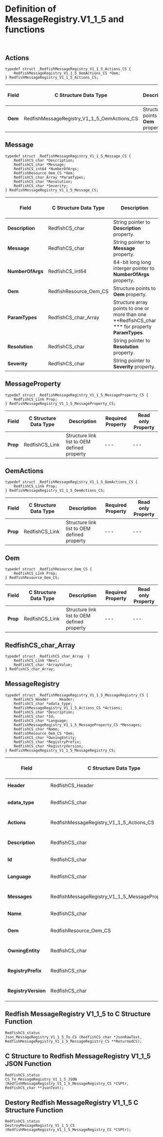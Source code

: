 # Definition of MessageRegistry.V1_1_5 and functions<br><br>

## Actions
    typedef struct _RedfishMessageRegistry_V1_1_5_Actions_CS {
        RedfishMessageRegistry_V1_1_5_OemActions_CS *Oem;
    } RedfishMessageRegistry_V1_1_5_Actions_CS;

|Field |C Structure Data Type|Description |Required Property|Read only Property
| ---  | --- | --- | --- | ---
|**Oem**|RedfishMessageRegistry_V1_1_5_OemActions_CS| Structure points to **Oem** property.| No| No


## Message
    typedef struct _RedfishMessageRegistry_V1_1_5_Message_CS {
        RedfishCS_char *Description;
        RedfishCS_char *Message;
        RedfishCS_int64 *NumberOfArgs;
        RedfishResource_Oem_CS *Oem;
        RedfishCS_char_Array *ParamTypes;
        RedfishCS_char *Resolution;
        RedfishCS_char *Severity;
    } RedfishMessageRegistry_V1_1_5_Message_CS;

|Field |C Structure Data Type|Description |Required Property|Read only Property
| ---  | --- | --- | --- | ---
|**Description**|RedfishCS_char| String pointer to **Description** property.| No| Yes
|**Message**|RedfishCS_char| String pointer to **Message** property.| No| Yes
|**NumberOfArgs**|RedfishCS_int64| 64-bit long long interger pointer to **NumberOfArgs** property.| No| Yes
|**Oem**|RedfishResource_Oem_CS| Structure points to **Oem** property.| No| No
|**ParamTypes**|RedfishCS_char_Array| Structure array points to one or more than one **RedfishCS_char *** for property **ParamTypes**.| No| Yes
|**Resolution**|RedfishCS_char| String pointer to **Resolution** property.| No| Yes
|**Severity**|RedfishCS_char| String pointer to **Severity** property.| No| Yes


## MessageProperty
    typedef struct _RedfishMessageRegistry_V1_1_5_MessageProperty_CS {
        RedfishCS_Link Prop;
    } RedfishMessageRegistry_V1_1_5_MessageProperty_CS;

|Field |C Structure Data Type|Description |Required Property|Read only Property
| ---  | --- | --- | --- | ---
|**Prop**|RedfishCS_Link| Structure link list to OEM defined property| ---| ---


## OemActions
    typedef struct _RedfishMessageRegistry_V1_1_5_OemActions_CS {
        RedfishCS_Link Prop;
    } RedfishMessageRegistry_V1_1_5_OemActions_CS;

|Field |C Structure Data Type|Description |Required Property|Read only Property
| ---  | --- | --- | --- | ---
|**Prop**|RedfishCS_Link| Structure link list to OEM defined property| ---| ---


## Oem
    typedef struct _RedfishResource_Oem_CS {
        RedfishCS_Link Prop;
    } RedfishResource_Oem_CS;

|Field |C Structure Data Type|Description |Required Property|Read only Property
| ---  | --- | --- | --- | ---
|**Prop**|RedfishCS_Link| Structure link list to OEM defined property| ---| ---


## RedfishCS_char_Array
    typedef struct _RedfishCS_char_Array  {
        RedfishCS_Link *Next;
        RedfishCS_char *ArrayValue;
    } RedfishCS_char_Array;



## MessageRegistry
    typedef struct _RedfishMessageRegistry_V1_1_5_MessageRegistry_CS {
        RedfishCS_Header     Header;
        RedfishCS_char *odata_type;
        RedfishMessageRegistry_V1_1_5_Actions_CS *Actions;
        RedfishCS_char *Description;
        RedfishCS_char *Id;
        RedfishCS_char *Language;
        RedfishMessageRegistry_V1_1_5_MessageProperty_CS *Messages;
        RedfishCS_char *Name;
        RedfishResource_Oem_CS *Oem;
        RedfishCS_char *OwningEntity;
        RedfishCS_char *RegistryPrefix;
        RedfishCS_char *RegistryVersion;
    } RedfishMessageRegistry_V1_1_5_MessageRegistry_CS;

|Field |C Structure Data Type|Description |Required Property|Read only Property
| ---  | --- | --- | --- | ---
|**Header**|RedfishCS_Header|Redfish C structure header|---|---
|**odata_type**|RedfishCS_char| String pointer to **@odata.type** property.| Yes| No
|**Actions**|RedfishMessageRegistry_V1_1_5_Actions_CS| Structure points to **Actions** property.| No| No
|**Description**|RedfishCS_char| String pointer to **Description** property.| No| Yes
|**Id**|RedfishCS_char| String pointer to **Id** property.| Yes| Yes
|**Language**|RedfishCS_char| String pointer to **Language** property.| Yes| Yes
|**Messages**|RedfishMessageRegistry_V1_1_5_MessageProperty_CS| Structure points to **Messages** property.| Yes| No
|**Name**|RedfishCS_char| String pointer to **Name** property.| Yes| Yes
|**Oem**|RedfishResource_Oem_CS| Structure points to **Oem** property.| No| No
|**OwningEntity**|RedfishCS_char| String pointer to **OwningEntity** property.| Yes| Yes
|**RegistryPrefix**|RedfishCS_char| String pointer to **RegistryPrefix** property.| Yes| Yes
|**RegistryVersion**|RedfishCS_char| String pointer to **RegistryVersion** property.| Yes| Yes
## Redfish MessageRegistry V1_1_5 to C Structure Function
    RedfishCS_status
    Json_MessageRegistry_V1_1_5_To_CS (RedfishCS_char *JsonRawText, RedfishMessageRegistry_V1_1_5_MessageRegistry_CS **ReturnedCS);

## C Structure to Redfish MessageRegistry V1_1_5 JSON Function
    RedfishCS_status
    CS_To_MessageRegistry_V1_1_5_JSON (RedfishMessageRegistry_V1_1_5_MessageRegistry_CS *CSPtr, RedfishCS_char **JsonText);

## Destory Redfish MessageRegistry V1_1_5 C Structure Function
    RedfishCS_status
    DestroyMessageRegistry_V1_1_5_CS (RedfishMessageRegistry_V1_1_5_MessageRegistry_CS *CSPtr);

